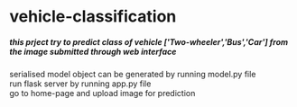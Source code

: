# vehicle-classification

##### this prject try to predict class of vehicle ['Two-wheeler','Bus','Car'] from the image submitted through web interface<br>
serialised model object can be generated by running model.py file<br>
run flask server by running app.py file<br>
go to home-page and upload image for prediction
